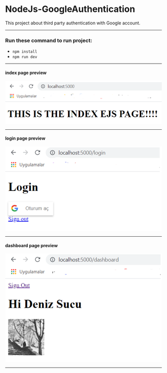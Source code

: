 # NodeJs-GoogleAuthentication

This project about third party authentication with Google account.


---

### Run these command to run project:
* `npm install`
* `npm run dev`

--- 

#### index page preview

![alt text](https://github.com/denizsucu/NodeJs-GoogleAuthentication/blob/master/images/img1.PNG)


---

#### login page preview

![alt text](https://github.com/denizsucu/NodeJs-GoogleAuthentication/blob/master/images/img2.PNG)


---

#### dashboard page preview

![alt text](https://github.com/denizsucu/NodeJs-GoogleAuthentication/blob/master/images/img3.PNG)

---

